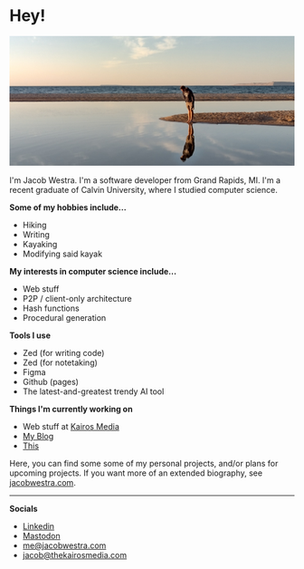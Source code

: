 # Hey!

![Me](https://github.com/jbwx/jbwx/blob/2ce27be04529786ccab4b0ac8e35c7bb07ee727f/me.jpg)

I'm Jacob Westra. I'm a software developer from Grand Rapids, MI. I'm a recent graduate of Calvin University, where I studied computer science.

**Some of my hobbies include...**
-   Hiking
-   Writing
-   Kayaking
-   Modifying said kayak

**My interests in computer science include...**
- Web stuff
- P2P / client-only architecture
- Hash functions
- Procedural generation

**Tools I use**
-   Zed (for writing code)
-   Zed (for notetaking)
-   Figma
-   Github (pages)
-   The latest-and-greatest trendy AI tool

**Things I'm currently working on**
- Web stuff at [Kairos Media](https://thekairosmedia.com/)
- [My Blog](https://jacobwestra.com/blog)
- [This](https://jacobwestra.com/RGBPlotter/)

Here, you can find some some of my personal projects, and/or plans for upcoming projects. If you want more of an extended biography, see [jacobwestra.com](https://jacobwestra.com/).

---

**Socials**

- [Linkedin](https://www.linkedin.com/in/jbwx/)
- [Mastodon](https://mastodon.social/@jbwx)
- [me@jacobwestra.com](mailto:me@jacobwestra.com)
- [jacob@thekairosmedia.com](mailto:jacob@thekairosmedia.com)
